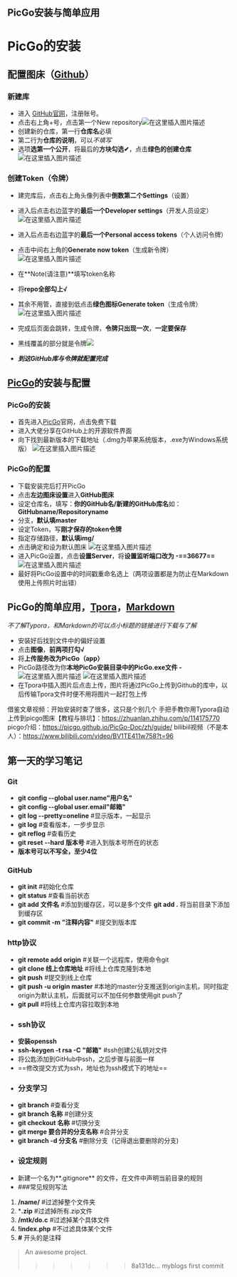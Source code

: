 ## PicGo安装与简单应用

# PicGo的安装


## 配置图床（[Github](https://github.com)）
### 新建库
 - 进入 [GitHub官网](https://github.com/)，注册账号。
 - 点击右上角+号，点击第一个New repository![在这里插入图片描述](https://img-blog.csdnimg.cn/20200409162235354.jpg?x-oss-process=image/watermark,type_ZmFuZ3poZW5naGVpdGk,shadow_10,text_aHR0cHM6Ly9ibG9nLmNzZG4ubmV0L3dlaXhpbl80NTc1MzkyNA==,size_16,color_FFFFFF,t_70)
 - 创建新的仓库，第一行**仓库名**必填
 - 第二行为**仓库的说明**，可以*不填写*
 - 选项**选第一个公开**，将最后的**方块勾选✔**，点击**绿色的创建仓库**
![在这里插入图片描述](https://img-blog.csdnimg.cn/20200409163225810.jpg?x-oss-process=image/watermark,type_ZmFuZ3poZW5naGVpdGk,shadow_10,text_aHR0cHM6Ly9ibG9nLmNzZG4ubmV0L3dlaXhpbl80NTc1MzkyNA==,size_16,color_FFFFFF,t_70)

### 创建Token（令牌）

 - 建完库后，点击右上角头像列表中**倒数第二个Settings**（设置）
 - 进入后点击右边蓝字的**最后一个Developer settings**（开发人员设定）
 ![在这里插入图片描述](https://img-blog.csdnimg.cn/20200409164819458.jpg?x-oss-process=image/watermark,type_ZmFuZ3poZW5naGVpdGk,shadow_10,text_aHR0cHM6Ly9ibG9nLmNzZG4ubmV0L3dlaXhpbl80NTc1MzkyNA==,size_16,color_FFFFFF,t_70)
 - 进入后点击右边蓝字的**最后一个Personal access tokens**（个人访问令牌）
 - 点击中间右上角的**Generate now token**（生成新令牌）
    ![在这里插入图片描述](https://img-blog.csdnimg.cn/20200409165601152.jpg?x-oss-process=image/watermark,type_ZmFuZ3poZW5naGVpdGk,shadow_10,text_aHR0cHM6Ly9ibG9nLmNzZG4ubmV0L3dlaXhpbl80NTc1MzkyNA==,size_16,color_FFFFFF,t_70)
 - 在**Note(请注意)**填写token名称
 - 将**repo全部勾上√**
 - 其余不用管，直接到低点击**绿色图标Generate token**（生成令牌）
 ![在这里插入图片描述](https://img-blog.csdnimg.cn/2020040917053946.jpg?x-oss-process=image/watermark,type_ZmFuZ3poZW5naGVpdGk,shadow_10,text_aHR0cHM6Ly9ibG9nLmNzZG4ubmV0L3dlaXhpbl80NTc1MzkyNA==,size_16,color_FFFFFF,t_70)

 - 完成后页面会跳转，生成令牌，**令牌只出现一次**，**一定要保存**
 - 黑线覆盖的部分就是令牌![](https://img-blog.csdnimg.cn/20200409171039738.jpg?x-oss-process=image/watermark,type_ZmFuZ3poZW5naGVpdGk,shadow_10,text_aHR0cHM6Ly9ibG9nLmNzZG4ubmV0L3dlaXhpbl80NTc1MzkyNA==,size_16,color_FFFFFF,t_70)
 - ***到这GitHub库与令牌就配置完成***
## [PicGo](https://molunerfinn.com/PicGo/)的安装与配置
### PicGo的安装
 - 首先进入[PicGo](https://molunerfinn.com/PicGo/)官网，点击免费下载
 - 进入大佬分享在GitHub上的开源软件界面
 - 向下找到最新版本的下载地址（.dmg为苹果系统版本，.exe为Windows系统版）
![在这里插入图片描述](https://img-blog.csdnimg.cn/2020040917523532.jpg?x-oss-process=image/watermark,type_ZmFuZ3poZW5naGVpdGk,shadow_10,text_aHR0cHM6Ly9ibG9nLmNzZG4ubmV0L3dlaXhpbl80NTc1MzkyNA==,size_16,color_FFFFFF,t_70)
### PicGo的配置
 - 下载安装完后打开PicGo
 - 点击**左边图床设置**进入**GitHub图床**
 - 设定仓库名，填写：**你的GitHub名/新建的GitHub库名**如：**GitHubname/Repositoryname**
 - 分支，**默认填master**
 - 设定Token，写**刚才保存的token令牌**
 - 指定存储路径，**默认填img/**
 - 点击确定和设为默认图床
![在这里插入图片描述](https://img-blog.csdnimg.cn/202004091810473.jpg?x-oss-process=image/watermark,type_ZmFuZ3poZW5naGVpdGk,shadow_10,text_aHR0cHM6Ly9ibG9nLmNzZG4ubmV0L3dlaXhpbl80NTc1MzkyNA==,size_16,color_FFFFFF,t_70)
 - 进入PicGo设置，点击**设置Server**，将**设置监听端口改为
 -==36677==**
 ![在这里插入图片描述](https://img-blog.csdnimg.cn/20200409182635338.jpg?x-oss-process=image/watermark,type_ZmFuZ3poZW5naGVpdGk,shadow_10,text_aHR0cHM6Ly9ibG9nLmNzZG4ubmV0L3dlaXhpbl80NTc1MzkyNA==,size_16,color_FFFFFF,t_70)
 - 最好将PicGo设置中的时间戳重命名选上（两项设置都是为防止在Markdown使用上传照片时出错）
## PicGo的简单应用，[Tpora](https://typora.io/)，[Markdown](https://www.runoob.com/markdown/md-tutorial.html)
 *不了解Typora，和Markdown的可以点小标题的链接进行下载与了解*

 - 安装好后找到文件中的偏好设置
 - 点击**图像**，**前两项打勾√**
 - 将**上传服务改为PicGo（app）**
 - PicGo路径改为你**本地PicGo安装目录中的PicGo.exe文件
 -** 
![在这里插入图片描述](https://img-blog.csdnimg.cn/20200409183914117.jpg?x-oss-process=image/watermark,type_ZmFuZ3poZW5naGVpdGk,shadow_10,text_aHR0cHM6Ly9ibG9nLmNzZG4ubmV0L3dlaXhpbl80NTc1MzkyNA==,size_16,color_FFFFFF,t_70)
 ![在这里插入图片描述](https://img-blog.csdnimg.cn/20200409183923672.jpg?x-oss-process=image/watermark,type_ZmFuZ3poZW5naGVpdGk,shadow_10,text_aHR0cHM6Ly9ibG9nLmNzZG4ubmV0L3dlaXhpbl80NTc1MzkyNA==,size_16,color_FFFFFF,t_70)
 - 在Tpora中插入图片后点击上传，图片将通过PicGo上传到Github的库中，以后传输Tpora文件时便不用将图片一起打包上传

借鉴文章视频：开始安装时查了很多，这只是个别几个
手把手教你用Typora自动上传到picgo图床【教程与排坑】：https://zhuanlan.zhihu.com/p/114175770
picgo介绍：https://picgo.github.io/PicGo-Doc/zh/guide/
bilibiil视频（不是本人）：https://www.bilibili.com/video/BV1TE411w758?t=96

## 第一天的学习笔记

### Git

- **git config --global user.name"用户名"**
- **git config --global user.email"邮箱"**
- **git log --pretty=oneline**  #显示版本，一起显示
- **git log**      #查看版本，一步步显示
- **git reflog** #查看历史
- **git reset --hard 版本号**   #进入到版本号所在的状态
- **版本号可以不写全，至少4位**
### GitHub

- **git init**        #初始化仓库
- **git status**  #查看当前状态
- **git add 文件名**  #添加到缓存区，可以是多个文件
 **git add .**    将当前目录下添加到缓存区
- **git commit -m "注释内容"**  #提交到版本库
### http协议

- **git remote add origin**   #关联一个远程库，使用命令git 
- **git clone 线上仓库地址**
#将线上仓库克隆到本地
- **git push**   #提交到线上仓库
- **git push -u origin master**  #本地的master分支推送到origin主机，同时指定origin为默认主机，后面就可以不加任何参数使用git push了
- **git pull**   #将线上仓库内容拉取到本地
- ### ssh协议
- **安装openssh**
- **ssh-keygen -t rsa -C "邮箱"**     #ssh创建公私钥对文件
- 将公匙添加到GitHub中ssh，之后步骤与前面一样
- ==修改提交方式为ssh，地址也为ssh模式下的地址==
- ### 分支学习
- **git branch**  #查看分支
- **git branch 名称**  #创建分支
- **git checkout 名称**    #切换分支
- **git merge 要合并的分支名称**  #合并分支
- **git branch -d 分支名**     #删除分支（记得退出要删除的分支)
- ### 设定规则
- 新建一个名为**.gitignore** 的文件，在文件中声明当前目录的规则
- ###常见规则写法
1. **/name/**   #过滤掉整个文件夹
2. ***.zip**     #过滤掉所有.zip文件
3. **/mtk/do.c**     #过滤掉某个具体文件
4. **!index.php**     #不过滤具体某个文件
5. **#** 开头的是注释

> An awesome project.
>
> 
>
> >>>>>> 8a131dc... myblogs first commit


